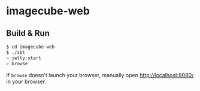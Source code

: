 # imagecube-web #

## Build & Run ##

```sh
$ cd imagecube-web
$ ./sbt
> jetty:start
> browse
```

If `browse` doesn't launch your browser, manually open [http://localhost:8080/](http://localhost:8080/) in your browser.
